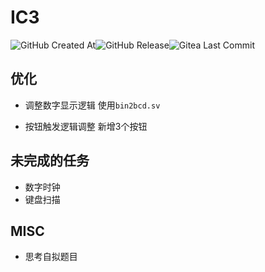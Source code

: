 # IC3

![GitHub Created At](https://img.shields.io/github/created-at/HYwooo/IC3?style=flat-square&logo=github)![GitHub Release](https://img.shields.io/github/v/release/HYwooo/IC3?style=flat-square&logo=github)![Gitea Last Commit](https://img.shields.io/github/last-commit/HYwooo/IC3?style=flat-square&logo=github)

## 优化

- 调整数字显示逻辑 使用`bin2bcd.sv`

- 按钮触发逻辑调整 新增3个按钮

## 未完成的任务

- 数字时钟
- 键盘扫描

## MISC

- 思考自拟题目

